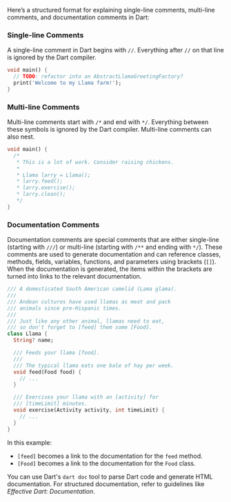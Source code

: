 Here’s a structured format for explaining single-line comments, multi-line comments, and documentation comments in Dart:

### Single-line Comments
A single-line comment in Dart begins with `//`. Everything after `//` on that line is ignored by the Dart compiler.

```dart
void main() {
  // TODO: refactor into an AbstractLlamaGreetingFactory?
  print('Welcome to my Llama farm!');
}
```

### Multi-line Comments
Multi-line comments start with `/*` and end with `*/`. Everything between these symbols is ignored by the Dart compiler. Multi-line comments can also nest.

```dart
void main() {
  /*
   * This is a lot of work. Consider raising chickens.
   *
   * Llama larry = Llama();
   * larry.feed();
   * larry.exercise();
   * larry.clean();
   */
}
```

### Documentation Comments
Documentation comments are special comments that are either single-line (starting with `///`) or multi-line (starting with `/**` and ending with `*/`). These comments are used to generate documentation and can reference classes, methods, fields, variables, functions, and parameters using brackets (`[]`). When the documentation is generated, the items within the brackets are turned into links to the relevant documentation.

```dart
/// A domesticated South American camelid (Lama glama).
///
/// Andean cultures have used llamas as meat and pack
/// animals since pre-Hispanic times.
///
/// Just like any other animal, llamas need to eat,
/// so don't forget to [feed] them some [Food].
class Llama {
  String? name;

  /// Feeds your llama [food].
  ///
  /// The typical llama eats one bale of hay per week.
  void feed(Food food) {
    // ...
  }

  /// Exercises your llama with an [activity] for
  /// [timeLimit] minutes.
  void exercise(Activity activity, int timeLimit) {
    // ...
  }
}
```

In this example:
- `[feed]` becomes a link to the documentation for the `feed` method.
- `[Food]` becomes a link to the documentation for the `Food` class.

You can use Dart's `dart doc` tool to parse Dart code and generate HTML documentation. For structured documentation, refer to guidelines like *Effective Dart: Documentation*.
